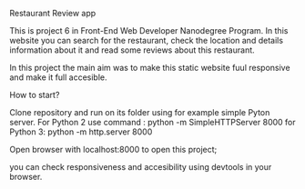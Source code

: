 Restaurant Review app

This is project 6 in Front-End Web Developer Nanodegree Program.
In this website you can search for the restaurant, check the location and details information about it and read some reviews about this restaurant.

In this project the main aim was to make this static website fuul responsive and make it full accesible.

How to start?

Clone repository and run on its folder using for example simple Pyton server.
For Python 2 use command :
python -m SimpleHTTPServer 8000
for Python 3:
python -m http.server 8000

Open browser with localhost:8000 to open this project;

you can check responsiveness and accesibility using devtools in your browser.
